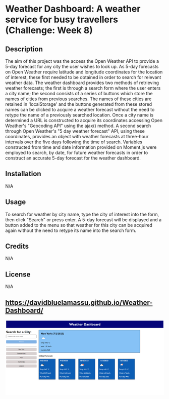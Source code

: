 # Weather Dashboard: A weather service for busy travellers (Challenge: Week 8)

## Description
The aim of this project was the access the Open Weather API to provide a 5-day forecast for any city the user wishes to look up. As 5-day forecasts on Open Weather require latitude and longitude coordinates for the location of interest, these first needed to be obtained in order to search for relevant weather data. The weather dashboard provides two methods of retrieving weather forecasts; the first is through a search form where the user enters a city name; the second consists of a series of buttons which store the names of cities from previous searches. The names of these cities are retained in 'localStorage' and the buttons generated from these stored names can be clicked to acquire a weather forecast without the need to retype the name of a previously searched location. Once a city name is determined a URL is constructed to acquire its coordinates accessing Open Weather's "Geocoding API" using the ajax() method. A second search through Open Weather's "5 day weather forecast" API, using these coordinates, provides an object with weather forecasts at three-hour intervals over the five days following the time of search. Variables constructed from time and date information provided on Moment.js were employed to search, by date, for future weather forecasts in order to construct an accurate 5-day forecast for the weather dashboard.

## Installation
N/A

## Usage
To search for weather by city name, type the city of interest into the form, then click "Search" or press enter. A 5-day forecast will be displayed and a button added to the menu so that weather for this city can be acquired again without the need to retype its name into the search form.

## Credits
N/A

## License
N/A

## https://davidbluelamassu.github.io/Weather-Dashboard/

![Screenshot of the Weather Dashboard](./images/weather-dashboard-screenshot.png)